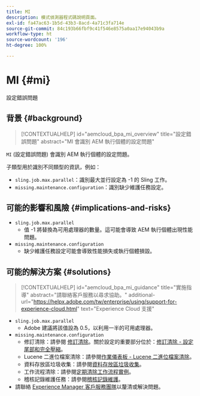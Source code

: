 ```yaml
---
title: MI
description: 模式偵測器程式碼說明頁面。
exl-id: fa47ac63-1b5d-43b3-8acd-4a71c3fa714e
source-git-commit: 84c193b66fbf9c41f546e8575a0aa17e94043b9a
workflow-type: ht
source-wordcount: '196'
ht-degree: 100%

---
```


# MI {#mi}

設定錯誤問題

## 背景 {#background}

>[!CONTEXTUALHELP]
>id="aemcloud_bpa_mi_overview"
>title="設定錯誤問題"
>abstract="MI 會識別 AEM 執行個體的設定問題"

`MI` (設定錯誤問題) 會識別 AEM 執行個體的設定問題。

子類型用於識別不同類型的資訊，例如：

* `sling.job.max.parallel`：識別最大並行設定為 -1 的 Sling 工作。
* `missing.maintenance.configuration`：識別缺少維護任務設定。

## 可能的影響和風險 {#implications-and-risks}

* `sling.job.max.parallel`
   * 值 -1 將替換為可用處理器的數量。這可能會導致 AEM 執行個體出現性能問題。
* `missing.maintenance.configuration`
   * 缺少維護任務設定可能會導致性能損失或執行個體損毀。

## 可能的解決方案 {#solutions}

>[!CONTEXTUALHELP]
>id="aemcloud_bpa_mi_guidance"
>title="實施指導"
>abstract="請聯絡客戶服務以尋求協助。"
>additional-url="https://helpx.adobe.com/tw/enterprise/using/support-for-experience-cloud.html" text="Experience Cloud 支援"

* `sling.job.max.parallel`
   * Adobe 建議將該值設為 0.5，以利用一半的可用處理器。
* `missing.maintenance.configuration`
   * 修訂清除：請參閱 [修訂清除](https://experienceleague.adobe.com/zh-hant/docs/experience-manager-65/content/implementing/deploying/deploying/revision-cleanup)。關於設定的重要部分位於：[修訂清除 - 設定尾部和完全壓縮](https://experienceleague.adobe.com/zh-hant/docs/experience-manager-65/content/implementing/deploying/deploying/revision-cleanup)。
   * Lucene 二進位檔案清除：請參閱[作業儀表板 - Lucene 二進位檔案清除](https://experienceleague.adobe.com/zh-hant/docs/experience-manager-65/content/sites/administering/operations/operations-dashboard#lucene-binaries-cleanup)。
   * 資料存放區垃圾收集：請參閱[資料存放區垃圾收集](https://experienceleague.adobe.com/zh-hant/docs/experience-manager-65/content/sites/administering/operations/data-store-garbage-collection)。
   * 工作流程清除：請參閱[定期清除工作流程實例](https://experienceleague.adobe.com/zh-hant/docs/experience-manager-65/content/sites/administering/operations/workflows-administering#regular-purging-of-workflow-instances)。
   * 稽核記錄維護任務：請參閱[稽核記錄維護](https://experienceleague.adobe.com/zh-hant/docs/experience-manager-65/content/sites/administering/operations/operations-audit-log)。
* 請聯絡 [Experience Manager 客戶服務團隊](https://helpx.adobe.com/tw/enterprise/using/support-for-experience-cloud.html)以釐清或解決問題。
